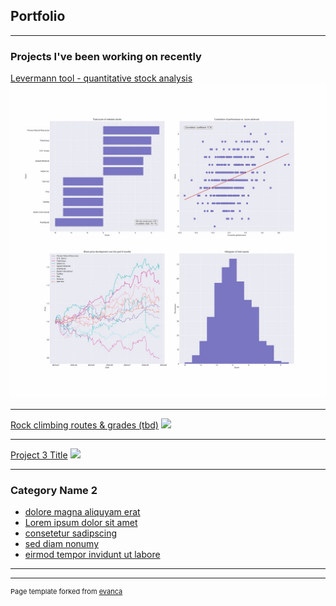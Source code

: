 ## Portfolio

---

### Projects I've been working on recently

[Levermann tool - quantitative stock analysis](https://github.com/duerrhannes/levermann.git)
<img src="images/levermann_summary_thumbnail.jpg?raw=true"/>

---
[Rock climbing routes & grades (tbd)](/pdf/sample_presentation.pdf)
<img src="images/dummy_thumbnail.jpg?raw=true"/>

---
[Project 3 Title](http://example.com/)
<img src="images/dummy_thumbnail.jpg?raw=true"/>

---

### Category Name 2

- [dolore magna aliquyam erat](http://example.com/)
- [Lorem ipsum dolor sit amet](http://example.com/)
- [consetetur sadipscing](http://example.com/)
- [sed diam nonumy](http://example.com/)
- [eirmod tempor invidunt ut labore](http://example.com/)

---




---
<p style="font-size:11px">Page template forked from <a href="https://github.com/evanca/quick-portfolio">evanca</a></p>
<!-- Remove above link if you don't want to attibute -->

